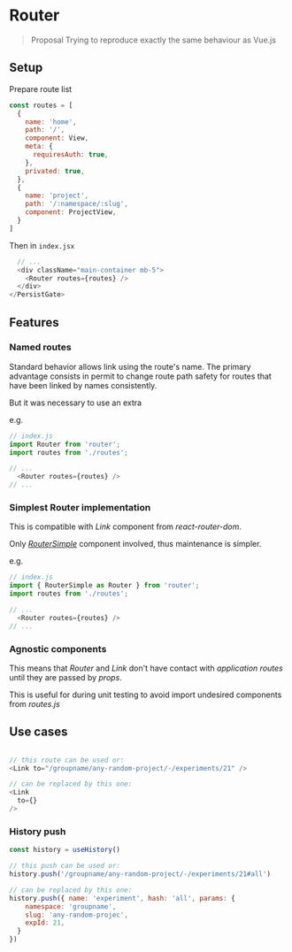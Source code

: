 # Router
> Proposal
Trying to reproduce exactly the same behaviour as Vue.js

## Setup
Prepare route list
```js
const routes = [
  {
    name: 'home',
    path: '/',
    component: View,
    meta: {
      requiresAuth: true,
    },
    privated: true,
  },
  {
    name: 'project',
    path: '/:namespace/:slug',
    component: ProjectView,
  }
]
```

Then in `index.jsx`
```js
  // ...
  <div className="main-container mb-5">
    <Router routes={routes} />
  </div>
</PersistGate>
```

## Features

### Named routes
Standard behavior allows link using the route's name. The primary advantage consists
in permit to change route path safety for routes that have been linked by names
consistently.

But it was necessary to use an extra

e.g.
```js
// index.js
import Router from 'router';
import routes from './routes';
```

```js
// ...
  <Router routes={routes} />
// ...
```


### Simplest Router implementation
This is compatible with *Link* component from *react-router-dom*.

Only [*RouterSimple*](/Router.jsx#9) component involved, thus maintenance is simpler.

e.g.
```js
// index.js
import { RouterSimple as Router } from 'router';
import routes from './routes';
```

```js
// ...
  <Router routes={routes} />
// ...
```



### Agnostic components
This means that *Router* and *Link* don't have contact with *application routes* until
they are passed by *props*.

This is useful for during unit testing to avoid import undesired components from *routes.js*


## Use cases

```js

// this route can be used or:
<Link to="/groupname/any-random-project/-/experiments/21" />

// can be replaced by this one:
<Link
  to={}
/>
```

### History push

```js
const history = useHistory()

// this push can be used or:
history.push('/groupname/any-random-project/-/experiments/21#all')

// can be replaced by this one:
history.push({ name: 'experiment', hash: 'all', params: {
    namespace: 'groupname',
    slug: 'any-random-projec',
    expId: 21,
  }
})
```
